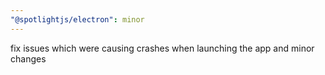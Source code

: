 ```yaml
---
"@spotlightjs/electron": minor
---
```


fix issues which were causing crashes when launching the app and minor changes
